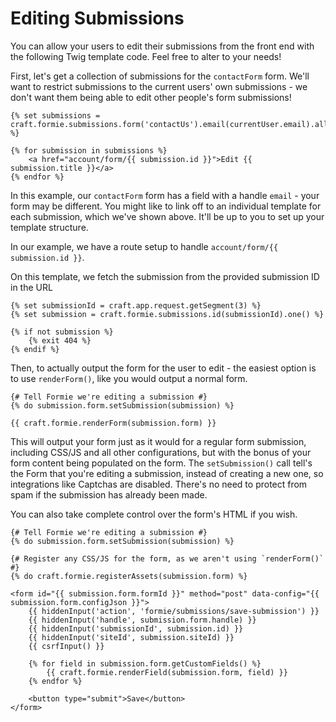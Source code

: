 # Editing Submissions
You can allow your users to edit their submissions from the front end with the following Twig template code. Feel free to alter to your needs!

First, let's get a collection of submissions for the `contactForm` form. We'll want to restrict submissions to the current users' own submissions - we don't want them being able to edit other people's form submissions!

```twig
{% set submissions = craft.formie.submissions.form('contactUs').email(currentUser.email).all() %}

{% for submission in submissions %}
    <a href="account/form/{{ submission.id }}">Edit {{ submission.title }}</a>
{% endfor %}
```

In this example, our `contactForm` form has a field with a handle `email` - your form may be different. You might like to link off to an individual template for each submission, which we've shown above. It'll be up to you to set up your template structure. 

In our example, we have a route setup to handle `account/form/{{ submission.id }}`.

On this template, we fetch the submission from the provided submission ID in the URL

```twig
{% set submissionId = craft.app.request.getSegment(3) %}
{% set submission = craft.formie.submissions.id(submissionId).one() %}

{% if not submission %}
    {% exit 404 %}
{% endif %}
```

Then, to actually output the form for the user to edit - the easiest option is to use `renderForm()`, like you would output a normal form.

```twig
{# Tell Formie we're editing a submission #}
{% do submission.form.setSubmission(submission) %}

{{ craft.formie.renderForm(submission.form) }}
```

This will output your form just as it would for a regular form submission, including CSS/JS and all other configurations, but with the bonus of your form content being populated on the form. The `setSubmission()` call tell's the Form that you're editing a submission, instead of creating a new one, so integrations like Captchas are disabled. There's no need to protect from spam if the submission has already been made.

You can also take complete control over the form's HTML if you wish.

```twig
{# Tell Formie we're editing a submission #}
{% do submission.form.setSubmission(submission) %}

{# Register any CSS/JS for the form, as we aren't using `renderForm()` #}
{% do craft.formie.registerAssets(submission.form) %}

<form id="{{ submission.form.formId }}" method="post" data-config="{{ submission.form.configJson }}">
    {{ hiddenInput('action', 'formie/submissions/save-submission') }}
    {{ hiddenInput('handle', submission.form.handle) }}
    {{ hiddenInput('submissionId', submission.id) }}
    {{ hiddenInput('siteId', submission.siteId) }}
    {{ csrfInput() }}

    {% for field in submission.form.getCustomFields() %}
        {{ craft.formie.renderField(submission.form, field) }}
    {% endfor %}

    <button type="submit">Save</button>
</form>
```
